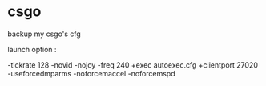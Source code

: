 # csgo
backup my csgo's cfg

launch option : 

-tickrate 128 -novid -nojoy -freq 240 +exec autoexec.cfg +clientport 27020 -useforcedmparms -noforcemaccel -noforcemspd
